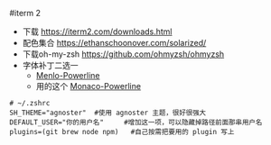 #iterm 2
* 下载 https://iterm2.com/downloads.html
* 配色集合 https://ethanschoonover.com/solarized/
* 下载oh-my-zsh  https://github.com/ohmyzsh/ohmyzsh
* 字体补丁二选一 
  * [Menlo-Powerline](https://github.com/abertsch/Menlo-for-Powerline) 
  * 用的这个 [Monaco-Powerline](https://github.com/supermarin/powerline-fonts/blob/bfcb152306902c09b62be6e4a5eec7763e46d62d/Monaco/Monaco%20for%20Powerline.otf)

```
# ~/.zshrc
SH_THEME="agnoster"  #使用 agnoster 主题，很好很强大
DEFAULT_USER="你的用户名"     #增加这一项，可以隐藏掉路径前面那串用户名
plugins=(git brew node npm)   #自己按需把要用的 plugin 写上
```
